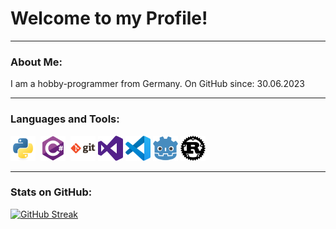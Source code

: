 # Welcome to my Profile!

---
### About Me:
I am a hobby-programmer from Germany.
On GitHub since: 30.06.2023

---
### Languages and Tools:
<div>
  <img src="https://github.com/devicons/devicon/blob/master/icons/python/python-original.svg" title="Python" **alt="Python" width="40" height="40"/>&nbsp;
  <img src="https://github.com/devicons/devicon/blob/master/icons/csharp/csharp-original.svg" title="C#" **alt="C#" width="40" height="40"/>&nbsp;
  <img src="https://github.com/devicons/devicon/blob/master/icons/git/git-original-wordmark.svg" title="Git" **alt="Git" width="40" height="40"/>
  <img src="https://github.com/devicons/devicon/blob/master/icons/visualstudio/visualstudio-plain.svg" title="VisualStudio" **alt="VisualStudio" width="40" height="40"/>
  <img src="https://github.com/devicons/devicon/blob/master/icons/vscode/vscode-original.svg" title="VSCode" **alt="VSCode" width="40" height="40"/>
  <img src="https://github.com/devicons/devicon/blob/master/icons/godot/godot-original.svg" title="Godot" **alt="Godot" width="40" height="40"/>
  <img src="https://github.com/devicons/devicon/blob/master/icons/rust/rust-original.svg" title="Godot" **alt="Godot" width="40" height="40"/>
  
</div>

---
### Stats on GitHub:
[![GitHub Streak](http://github-readme-streak-stats.herokuapp.com?user=TAugustL&theme=dark&background=000000)](https://git.io/streak-stats)

<div id="badges">
  <img src="https://komarev.com/ghpvc/?username=TAugustL&style=flat-square&color=blue" alt=""/>
</div>
